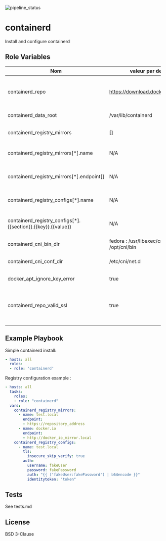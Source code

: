 ![pipeline_status](https://gitlab.com/incubateur-pe/containerd/badges/dev/pipeline.svg)

containerd
=========

Install and configure containerd

Role Variables
--------------

| Nom | valeur par defaut | description |
|-----|-------------------|-------------|
| containerd_repo | https://download.docker.com/linux/ | containerd repository (or mirror to) containing packages |
| containerd_data_root | /var/lib/containerd | containerd data directory  |
| containerd_registry_mirrors | [] | Registries to configure as mirrors |
| containerd_registry_mirrors[*].name | N/A | Name of the registry, example: gcr.io |
| containerd_registry_mirrors[*].endpoint[] | N/A | endpoints of the registry, example: ["https://gcr.io"] |
| containerd_registry_configs[*].name | N/A | Name of the registry, example: gcr.io |
| containerd_registry_configs[*].{{section}}.{{key}}.{{value}} | N/A | Configure registry section with key and value |
| containerd_cni_bin_dir | fedora : /usr/libexec/cni, others: /opt/cni/bin | CNI drivers binary directory |
| containerd_cni_conf_dir | /etc/cni/net.d | cni drivers configuration directory |
| docker_apt_ignore_key_error | true | Ignore errors on gpg key import |
| containerd_repo_valid_ssl | true | Set to false to use a repository with for example a self signed certifcate |

Example Playbook
----------------

Simple containerd install:

```yaml
- hosts: all
  roles:
  - role: 'containerd'
```

Registry configuration example :

```yaml
- hosts: all
  tasks:
    roles:
    - role: "containerd"
  vars:
    containerd_registry_mirrors:
      - name: test.local
        endpoint:
        - https://repository_address
      - name: docker.io
        endpoint:
        - http://docker_io_mirror.local
    containerd_registry_configs:
      - name: test.local
        tls:
          insecure_skip_verify: true
        auth:
          username: fakeUser
          password: fakePassword
          auth: "{{ ('fakeUser:fakePassword') | b64encode }}"
          identitytoken: "token"
```

Tests
-----

See tests.md

License
-------

BSD 3-Clause
